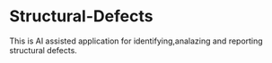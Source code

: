 # Structural-Defects
This is AI assisted application for identifying,analazing and reporting structural defects.
